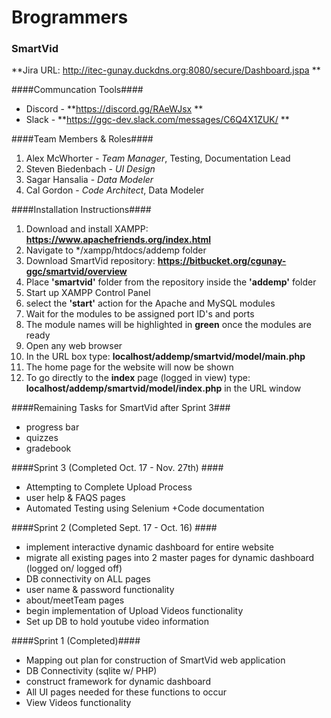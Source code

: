 # Brogrammers #

### SmartVid ###


**Jira URL: http://itec-gunay.duckdns.org:8080/secure/Dashboard.jspa **

####Communcation Tools####

+ Discord - **https://discord.gg/RAeWJsx **
+ Slack - 	**https://ggc-dev.slack.com/messages/C6Q4X1ZUK/ **

####Team Members & Roles####
1. Alex McWhorter - _Team Manager_,  Testing, Documentation Lead
2. Steven Biedenbach - _UI Design_
3. Sagar Hansalia - _Data Modeler_
4. Cal Gordon - _Code Architect_, Data Modeler



####Installation Instructions####
1. Download and install XAMPP: **https://www.apachefriends.org/index.html**
2. Navigate to */xampp/htdocs/addemp folder
3. Download SmartVid repository: **https://bitbucket.org/cgunay-ggc/smartvid/overview**
4. Place **'smartvid'** folder from the repository inside the **'addemp'** folder
5. Start up XAMPP Control Panel
6. select the **'start'** action for the Apache and MySQL modules
7. Wait for the modules to be assigned port ID's and ports
8. The module names will be highlighted in **green** once the modules are ready
9. Open any web browser
10. In the URL box type: **localhost/addemp/smartvid/model/main.php**
11. The home page for the website will now be shown
12. To go directly to the **index** page (logged in view) type: **localhost/addemp/smartvid/model/index.php** in the URL window




####Remaining Tasks for SmartVid after Sprint 3###
+ progress bar
+ quizzes
+ gradebook


####Sprint 3 (Completed Oct. 17 - Nov. 27th) ####

+ Attempting to Complete Upload Process
+ user help & FAQS pages 
+ Automated Testing using Selenium
+Code documentation


####Sprint 2 (Completed Sept. 17 - Oct. 16) ####
+ implement interactive dynamic dashboard for entire website
+ migrate all existing pages into 2 master pages for dynamic dashboard (logged on/ logged off)
+ DB connectivity on ALL pages
+ user name & password functionality
+ about/meetTeam pages
+ begin implementation of  Upload Videos functionality
+ Set up DB to hold youtube video information 



####Sprint 1 (Completed)####
+ Mapping out plan for construction of SmartVid web application
+ DB Connectivity (sqlite w/ PHP)
+ construct framework for dynamic dashboard
+ All UI pages needed for these functions to occur
+ View Videos functionality



